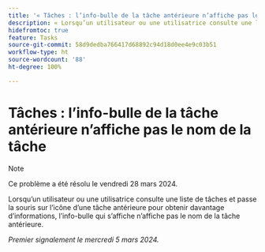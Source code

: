 ```yaml
---
title: '« Tâches : l’info-bulle de la tâche antérieure n’affiche pas le nom de la tâche »'
description: « Lorsqu’un utilisateur ou une utilisatrice consulte une liste de tâches et passe la souris sur l’icône d’une tâche antérieure pour obtenir davantage d’informations, l’info-bulle qui s’affiche n’affiche pas le nom de la tâche antérieure. »
hidefromtoc: true
feature: Tasks
source-git-commit: 58d9dedba766417d68892c94d18d0ee4e9c03b51
workflow-type: ht
source-wordcount: '88'
ht-degree: 100%

---
```



# Tâches : l’info-bulle de la tâche antérieure n’affiche pas le nom de la tâche

>[!NOTE]
>
>Ce problème a été résolu le vendredi 28 mars 2024.

Lorsqu’un utilisateur ou une utilisatrice consulte une liste de tâches et passe la souris sur l’icône d’une tâche antérieure pour obtenir davantage d’informations, l’info-bulle qui s’affiche n’affiche pas le nom de la tâche antérieure.

_Premier signalement le mercredi 5 mars 2024._
